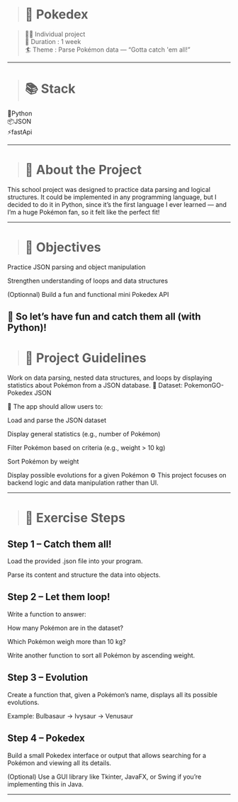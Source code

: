 ># 🧩 Pokedex

>👩‍💻 Individual project  
>🏃 Duration : 1 week  
>🏄 Theme : Parse Pokémon data — “Gotta catch 'em all!”
________________________________________________________________________________________
># 📚 Stack

🐍Python  
📦JSON  
⚡fastApi
________________________________________________________________________________________

># 💬 About the Project

This school project was designed to practice data parsing and logical structures.
It could be implemented in any programming language, but I decided to do it in Python, since it’s the first language I ever learned — and I’m a huge Pokémon fan, so it felt like the perfect fit!
________________________________________________________________________________________
># 🎯 Objectives

Practice JSON parsing and object manipulation

Strengthen understanding of loops and data structures

(Optionnal) Build a fun and functional mini Pokedex API 

## 🐾 So let’s have fun and catch them all (with Python)!  

># 📑 Project Guidelines

Work on data parsing, nested data structures, and loops by displaying statistics about Pokémon from a JSON database.
💭 Dataset: PokemonGO-Pokedex JSON

👤 The app should allow users to:

Load and parse the JSON dataset

Display general statistics (e.g., number of Pokémon)

Filter Pokémon based on criteria (e.g., weight > 10 kg)

Sort Pokémon by weight

Display possible evolutions for a given Pokémon
⚙️ This project focuses on backend logic and data manipulation rather than UI.
________________________________________________________________________________________
># 🧠 Exercise Steps
## Step 1 – Catch them all!

Load the provided .json file into your program.

Parse its content and structure the data into objects.

## Step 2 – Let them loop!

Write a function to answer:

How many Pokémon are in the dataset?

Which Pokémon weigh more than 10 kg?

Write another function to sort all Pokémon by ascending weight.

## Step 3 – Evolution

Create a function that, given a Pokémon’s name, displays all its possible evolutions.

Example: Bulbasaur → Ivysaur → Venusaur

## Step 4 – Pokedex

Build a small Pokedex interface or output that allows searching for a Pokémon and viewing all its details.

(Optional) Use a GUI library like Tkinter, JavaFX, or Swing if you’re implementing this in Java.
________________________________________________________________________________________
